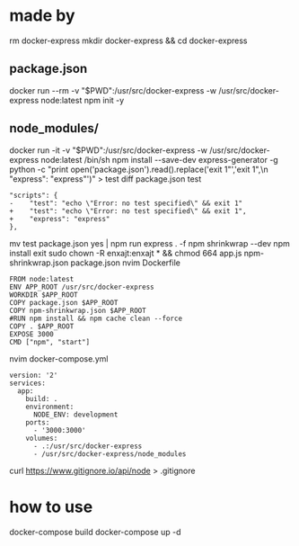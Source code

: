 # made by
rm docker-express
mkdir docker-express && cd docker-express
## package.json
docker run --rm -v "$PWD":/usr/src/docker-express -w /usr/src/docker-express node:latest npm init -y
## node_modules/
docker run -it -v "$PWD":/usr/src/docker-express -w /usr/src/docker-express node:latest /bin/sh
npm install --save-dev express-generator -g
python -c "print open('package.json').read().replace('exit 1\"','exit 1\",\n    \"express\": \"express\"')" > test 
diff package.json test
```
"scripts": {
-    "test": "echo \"Error: no test specified\" && exit 1"
+    "test": "echo \"Error: no test specified\" && exit 1",
+    "express": "express"
},
```
mv test package.json
yes | npm run express . -f
npm shrinkwrap --dev
npm install
exit
sudo chown -R enxajt:enxajt * && chmod 664 app.js npm-shrinkwrap.json package.json
nvim Dockerfile
```
FROM node:latest
ENV APP_ROOT /usr/src/docker-express
WORKDIR $APP_ROOT
COPY package.json $APP_ROOT
COPY npm-shrinkwrap.json $APP_ROOT
#RUN npm install && npm cache clean --force
COPY . $APP_ROOT
EXPOSE 3000
CMD ["npm", "start"]
```
nvim docker-compose.yml
```
version: '2'
services:
  app:
    build: .
    environment:
      NODE_ENV: development
    ports:
      - '3000:3000'
    volumes:
      - .:/usr/src/docker-express
      - /usr/src/docker-express/node_modules
```
curl https://www.gitignore.io/api/node > .gitignore

# how to use
docker-compose build
docker-compose up -d
